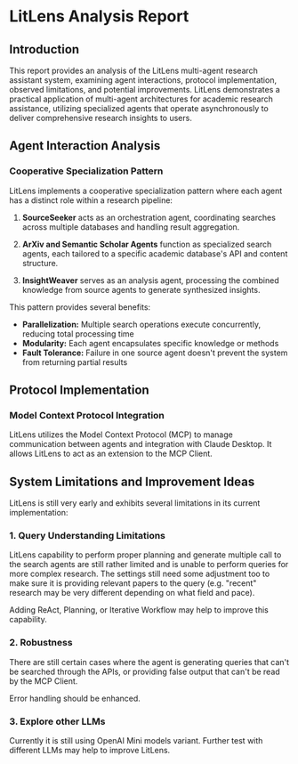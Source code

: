 # LitLens Analysis Report

## Introduction

This report provides an analysis of the LitLens multi-agent research assistant system, examining agent interactions, protocol implementation, observed limitations, and potential improvements. LitLens demonstrates a practical application of multi-agent architectures for academic research assistance, utilizing specialized agents that operate asynchronously to deliver comprehensive research insights to users.

## Agent Interaction Analysis

### Cooperative Specialization Pattern

LitLens implements a cooperative specialization pattern where each agent has a distinct role within a research pipeline:

1. **SourceSeeker** acts as an orchestration agent, coordinating searches across multiple databases and handling result aggregation.

2. **ArXiv and Semantic Scholar Agents** function as specialized search agents, each tailored to a specific academic database's API and content structure. 

3. **InsightWeaver** serves as an analysis agent, processing the combined knowledge from source agents to generate synthesized insights.

This pattern provides several benefits:

- **Parallelization:** Multiple search operations execute concurrently, reducing total processing time
- **Modularity:** Each agent encapsulates specific knowledge or methods
- **Fault Tolerance:** Failure in one source agent doesn't prevent the system from returning partial results

## Protocol Implementation

### Model Context Protocol Integration

LitLens utilizes the Model Context Protocol (MCP) to manage communication between agents and integration with Claude Desktop. It allows LitLens to act as an extension to the MCP Client. 

## System Limitations and Improvement Ideas

LitLens is still very early and exhibits several limitations in its current implementation:

### 1. Query Understanding Limitations
LitLens capability to perform proper planning and generate multiple call to the search agents are still rather limited and is unable to perform queries for more complex research. The settings still need some adjustment too to make sure it is providing relevant papers to the query (e.g. "recent" research may be very different depending on what field and pace). 

Adding ReAct, Planning, or Iterative Workflow may help to improve this capability.

### 2. Robustness
There are still certain cases where the agent is generating queries that can't be searched through the APIs, or providing false output that can't be read by the MCP Client. 

Error handling should be enhanced. 

### 3. Explore other LLMs

Currently it is still using OpenAI Mini models variant. Further test with different LLMs may help to improve LitLens. 